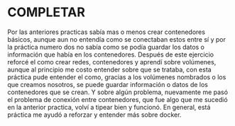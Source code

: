 # COMPLETAR  
Por las anteriores practicas sabía mas o menos crear contenedores básicos, aunque aun no entendía como se conectaban estos entre sí y por la práctica numero dos no sabía como se podía guardar los datos o información que había en los contenedores. Después de este ejercicio reforcé el como crear redes, contenedores y aprendí sobre volúmenes, aunque al principio me costo entender sobre que se trataba, con esta práctica pude entender el como, gracias a los volúmenes nombrados o los que creamos nosotros, se puede guardar información o datos de los contenedores que se crean. Y sobre algún problema, nuevamente me pasó el problema de conexión entre contenedores, que fue algo que me sucedió en la anterior practica, volví a tipear bien y funcionó. En general, está práctica me ayudó a reforzar y entender más sobre docker.
